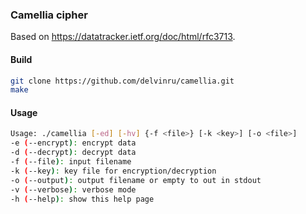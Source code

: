 ### Camellia cipher

Based on https://datatracker.ietf.org/doc/html/rfc3713.

#### Build

```bash
git clone https://github.com/delvinru/camellia.git
make
```

#### Usage

```bash
Usage: ./camellia [-ed] [-hv] {-f <file>} [-k <key>] [-o <file>]
-e (--encrypt): encrypt data
-d (--decrypt): decrypt data
-f (--file): input filename
-k (--key): key file for encryption/decryption
-o (--output): output filename or empty to out in stdout
-v (--verbose): verbose mode
-h (--help): show this help page
```
